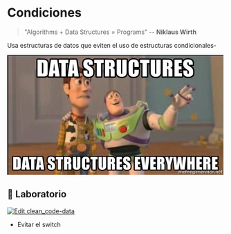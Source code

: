 # Condiciones

> "Algorithms + Data Structures = Programs"
> -- **Niklaus Wirth**

Usa estructuras de datos que eviten el uso de estructuras condicionales-

![Estructuras de datos por todas partes](./assets/data-everywhere.jpg)

## 📝 Laboratorio

[![Edit clean_code-data](https://codesandbox.io/static/img/play-codesandbox.svg)](https://codesandbox.io/s/cleancode-data-tj1w0?expanddevtools=1&fontsize=14&hidenavigation=1&previewwindow=tests&theme=dark)

- Evitar el switch
